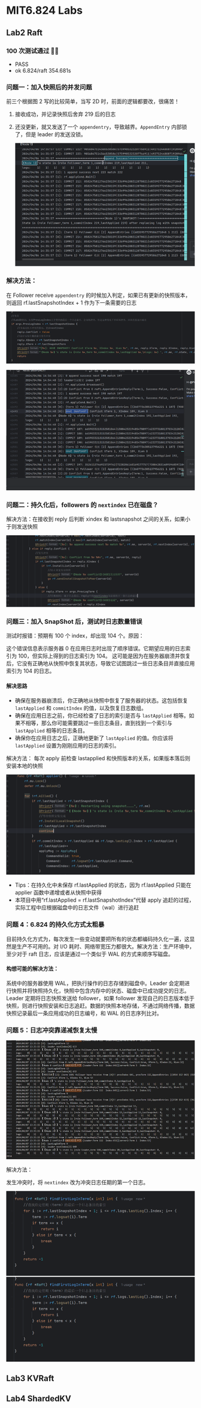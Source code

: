 # MIT6.824 Labs

## Lab2 Raft

### 100 次测试通过 🎉🎉

- PASS
- ok 6.824/raft 354.681s

### 问题一：加入快照后的并发问题

前三个根据图 2 写的比较简单，当写 2D 时，前面的逻辑都要改，很痛苦！

1. 接收成功，并记录快照后舍弃 219 后的日志
2. 还没更新，就又发送了一个 `appendentry`，导致越界。`AppendEntry` 内部锁了，但是 leader 的发送没锁。

   ![alt text](images/image-1.png)

### 解决方法：

在 Follower receive `appendentry` 的时候加入判定，如果已有更新的快照版本，则返回 rf.lastSnapshotIndex + 1 作为下一条需要的日志

![alt text](images/image-3.png)

![alt text](images/image-2.png)

### 问题二：持久化后，followers 的 `nextindex` 已在磁盘？

解决方法：在接收到 reply 后判断 xindex 和 lastsnapshot 之间的关系，如果小于则发送快照

![alt text](images/image.png)

### 问题三：加入 SnapShot 后，测试时日志数量错误

测试时报错：预期有 100 个 index，却出现 104 个。原因：

这个错误信息表示服务器 0 在应用日志时出现了顺序错误。它期望应用的日志索引为 100，但实际上得到的日志索引为 104。
这可能是因为在服务器崩溃并恢复后，它没有正确地从快照中恢复其状态，导致它试图跳过一些日志条目并直接应用索引为 104 的日志。

#### 解决思路

- 确保在服务器崩溃后，你正确地从快照中恢复了服务器的状态。这包括恢复 `lastApplied` 和 `commitIndex` 的值，以及恢复日志数组。
- 确保在应用日志之前，你已经检查了日志的索引是否与 `lastApplied` 相等。如果不相等，那么你可能需要跳过一些日志条目，直到找到一个索引与 `lastApplied` 相等的日志条目。
- 确保你在应用日志之后，正确地更新了 `lastApplied` 的值。你应该将 `lastApplied` 设置为刚刚应用的日志的索引。

解决方法：
每次 apply 前检查 lastapplied 和快照版本的关系，如果版本落后则安装本地的快照

![alt text](images/image-7.png)

- Tips：在持久化中未保存 rf.lastApplied 的状态，因为 rf.lastApplied 只能在 applier 函数中递增或者从快照中获得
- 本项目中用“rf.lastApplied = rf.lastSnapshotIndex”代替 apply 追赶的过程，实际工程中应根据磁盘中的日志文件（wal）进行追赶

### 问题 4：6.824 的持久化方式太粗暴

目前持久化方式为，每次发生一些变动就要把所有的状态都编码持久化一遍，这显然是生产不可用的。对 I/O 耗时、网络带宽压力都很大。解决方法：生产环境中，至少对于 raft 日志，应该是通过一个类似于 WAL 的方式来顺序写磁盘。

#### 构想可能的解决方法：

系统中的服务器使用 WAL，把执行操作的日志存储到磁盘中。Leader 会定期进行快照并将快照持久化，快照中包含内存中的状态、磁盘中已成功提交的日志。Leader 定期将日志快照发送给 follower，如果 follower 发现自己的日志版本低于快照，则进行快照安装和日志追赶。数据的快照本地存储，不通过网络传播，数据快照记录最后一条应用成功的日志编号，和 WAL 的日志序列比对。

### 问题 5：日志冲突靠递减恢复太慢

![alt text](images/image-4.png)

解决方法：

发生冲突时，将 `nextindex` 改为冲突日志任期的第一个日志。

![alt text](images/image-5.png)
![alt text](images/image-6.png)

## Lab3 KVRaft

## Lab4 ShardedKV
